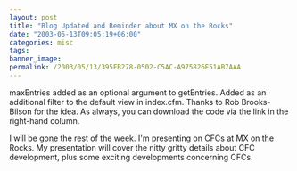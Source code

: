 ```yaml
---
layout: post
title: "Blog Updated and Reminder about MX on the Rocks"
date: "2003-05-13T09:05:19+06:00"
categories: misc 
tags: 
banner_image: 
permalink: /2003/05/13/395FB278-0502-C5AC-A975826E51AB7AAA
---
```


maxEntries added as an optional argument to getEntries. Added as an additional filter to the default view in index.cfm. Thanks to Rob Brooks-Bilson for the idea. As always, you can download the code via the link in the right-hand column.

I will be gone the rest of the week. I'm presenting on CFCs at MX on the Rocks. My presentation will cover the nitty gritty details about CFC development, plus some exciting developments concerning CFCs.